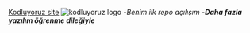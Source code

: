 [Kodluyoruz site](https://app.patika.dev/moduller/git/odev1)
![kodluyoruz logo](https://www.tpfund.org/wp-content/uploads/2019/07/logo-1.png/200/300)
-*Benim ilk repo açılışım*
-***Daha fazla yazılım öğrenme dileğiyle***


